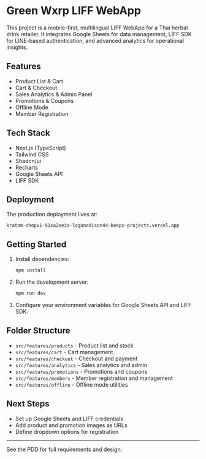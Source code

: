 # Green Wxrp LIFF WebApp

This project is a mobile-first, multilingual LIFF WebApp for a Thai herbal drink retailer. It integrates Google Sheets for data management, LIFF SDK for LINE-based authentication, and advanced analytics for operational insights.

## Features
- Product List & Cart
- Cart & Checkout
- Sales Analytics & Admin Panel
- Promotions & Coupons
- Offline Mode
- Member Registration

## Tech Stack
- Next.js (TypeScript)
- Tailwind CSS
- Shadcn/ui
- Recharts
- Google Sheets API
- LIFF SDK

## Deployment

The production deployment lives at:

`kratom-shopv1-91sa2eeia-loganadison44-beeps-projects.vercel.app`

## Getting Started
1. Install dependencies:
   ```bash
   npm install
   ```
2. Run the development server:
   ```bash
   npm run dev
   ```
3. Configure your environment variables for Google Sheets API and LIFF SDK.

## Folder Structure
- `src/features/products` - Product list and stock
- `src/features/cart` - Cart management
- `src/features/checkout` - Checkout and payment
- `src/features/analytics` - Sales analytics and admin
- `src/features/promotions` - Promotions and coupons
- `src/features/members` - Member registration and management
- `src/features/offline` - Offline mode utilities

## Next Steps
- Set up Google Sheets and LIFF credentials
- Add product and promotion images as URLs
- Define dropdown options for registration

---
See the PDD for full requirements and design.
